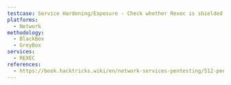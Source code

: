```yaml
---
testcase: Service Hardening/Exposure - Check whether Rexec is shielded from external networks, and that related r-services (rsh, rlogin) are disabled if not required, thus ensuring Rexec is not exposed or misconfigured
platforms: 
  - Network
methodology: 
  - BlackBox
  - GreyBox
services:
  - REXEC
references:
  - https://book.hacktricks.wiki/en/network-services-pentesting/512-pentesting-rexec.html
---
```

